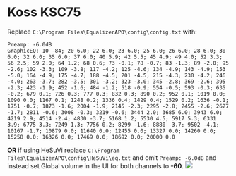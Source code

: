 # Koss KSC75
Replace `C:\Program Files\EqualizerAPO\config\config.txt` with:
```
Preamp: -6.0dB
GraphicEQ: 10 -84; 20 6.0; 22 6.0; 23 6.0; 25 6.0; 26 6.0; 28 6.0; 30 6.0; 32 6.0; 35 6.0; 37 6.0; 40 5.9; 42 5.5; 45 4.9; 49 4.0; 52 3.3; 56 2.5; 59 2.0; 64 1.2; 68 0.6; 73 -0.1; 78 -0.7; 83 -1.3; 89 -2.0; 95 -2.6; 102 -3.3; 109 -3.8; 117 -4.2; 125 -4.6; 134 -4.9; 143 -4.9; 153 -5.0; 164 -4.9; 175 -4.7; 188 -4.5; 201 -4.5; 215 -4.3; 230 -4.2; 246 -4.0; 263 -3.7; 282 -3.5; 301 -3.2; 323 -3.0; 345 -2.8; 369 -2.6; 395 -2.3; 423 -1.9; 452 -1.6; 484 -1.2; 518 -0.9; 554 -0.5; 593 -0.3; 635 -0.2; 679 0.1; 726 0.3; 777 0.3; 832 0.3; 890 0.2; 952 0.1; 1019 0.0; 1090 0.0; 1167 0.1; 1248 0.2; 1336 0.4; 1429 0.4; 1529 0.2; 1636 -0.1; 1751 -0.7; 1873 -1.6; 2004 -1.9; 2145 -2.3; 2295 -2.8; 2455 -2.6; 2627 -1.7; 2811 -0.6; 3008 -0.3; 3219 -0.6; 3444 2.0; 3685 6.0; 3943 6.0; 4219 2.9; 4514 -2.4; 4830 -3.7; 5168 1.2; 5530 4.5; 5917 5.3; 6331 3.9; 6775 3.3; 7249 1.3; 7756 0.2; 8299 -1.6; 8880 -3.7; 9502 -4.1; 10167 -1.7; 10879 0.0; 11640 0.0; 12455 0.0; 13327 0.0; 14260 0.0; 15258 0.0; 16326 0.0; 17469 0.0; 18692 0.0; 20000 0.0
```
**OR** if using HeSuVi replace `C:\Program Files\EqualizerAPO\config\HeSuVi\eq.txt` and omit `Preamp: -6.0dB` and instead set Global volume in the UI for both channels to **-60**.
![](https://raw.githubusercontent.com/jaakkopasanen/AutoEq/master/results/Headphone.com/innerfidelity/onear/Koss%20KSC75/Koss%20KSC75.png)